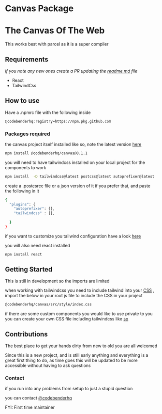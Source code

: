 # Canvas Package

# The Canvas Of The Web

This works best with parcel as it is a super compiler

## Requirements

*if you note any new ones create a PR updating the [readme.md](http://readme.md) file*

- React
- TailwindCss

## How to use

Have a .npmrc file with the following inside

```bash
@codebenderhq:registry=https://npm.pkg.github.com
```

### Packages required

the canvas project itself installed like so, note the latest version [here](https://github.com/codebenderhq/canvas/packages/1006868)

```bash
npm install @codebenderhq/canvas@0.1.1
```

you will need to have tailwindcss installed on your local project for the components to work

```bash
npm install  -D tailwindcss@latest postcss@latest autoprefixer@latest
```

create a  .postcsrcc file or a json version of it if you prefer that, and paste the following in it

```bash
{
  "plugins": {
    "autoprefixer": {},
    "tailwindcss" : {},
 
  }
}
```

if you want to customize you tailwind configuration have a look [here](https://tailwindcss.com/docs/installation#create-your-configuration-file)

you will also need react installed

```bash
npm install react
```

## Getting Started

This is still in development so the imports are limited

when working with tailwindcss you need to include tailwind into your [CSS](https://tailwindcss.com/docs/installation#include-tailwind-in-your-css) , import the below in your root js file to include the CSS in your project

```bash
@codebenderhq/canvas/src/style/index.css
```

if there are some custom components you would like to use private to you you can create your own CSS file including tailwindcss like [so](https://tailwindcss.com/docs/installation#include-tailwind-in-your-css) 

## Contributions

The best place to get your hands dirty from new to old you are all welcomed

Since this is a new project, and is still early anything and everything is a great first thing to do, as time goes this will be updated to be more accessible without having to ask questions

### Contact

if you run into any problems from setup to just a stupid question 

you can contact [@codebenderhq](https://twitter.com/codebenderhq)

FYI: First time maintainer